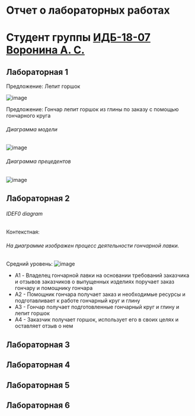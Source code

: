 # Отчет о лабораторных работах
# Студент группы [ИДБ-18-07]() [Воронина А. С.](https://github.com/anyssusanoo)

## Лабораторная 1

Предложение: Лепит горшок

![image](https://user-images.githubusercontent.com/89846299/133996701-dd4f40de-4d8a-4fef-8067-b05f32c8b191.png)

Предложение: Гончар лепит горшок из глины по заказу с помощью гончарного круга
###### Диаграмма модели
![image](https://user-images.githubusercontent.com/89846299/133995382-059951b8-942f-49ad-a3c3-4a42ea1829dd.png)
###### Диаграмма прецедентов
![image](https://user-images.githubusercontent.com/89846299/133995584-d4ff6095-2e46-42bb-a294-ddc0216fa05d.png)

## Лабораторная 2

###### IDEF0 diagram
Контекстная:
###### На диаграмме изображен процесс деятельности гончарной лавки.
Средний уровень:
![image](https://user-images.githubusercontent.com/89846299/135839966-d053d9a6-bfae-4bdb-b882-50b1ec1c9a2b.png)
* A1 - Владелец гончарной лавки на основании требований заказчика и отзывов заказчиков о выпущенных изделиях поручает заказ гончару и помощнику гончара
* А2 - Помощник гончара получает заказ и необходимые ресурсы и подготавливает к работе гончарный круг и глину
* А3 - Гончар получает подготовленные гончарный круг и глину и лепит горшок
* А4 - Заказчик получает горшок, использует его в своих целях и оставляет отзыв о нем
## Лабораторная 3

## Лабораторная 4

## Лабораторная 5

## Лабораторная 6
